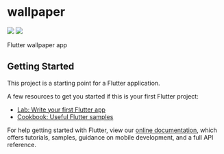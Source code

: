 # wallpaper

![](https://github.com/jcardama/flutter-wallpaper-app/workflows/Test/badge.svg) ![](https://github.com/jcardama/flutter-wallpaper-app/workflows/Build/badge.svg)

Flutter wallpaper app

## Getting Started

This project is a starting point for a Flutter application.

A few resources to get you started if this is your first Flutter project:

- [Lab: Write your first Flutter app](https://flutter.dev/docs/get-started/codelab)
- [Cookbook: Useful Flutter samples](https://flutter.dev/docs/cookbook)

For help getting started with Flutter, view our
[online documentation](https://flutter.dev/docs), which offers tutorials,
samples, guidance on mobile development, and a full API reference.
